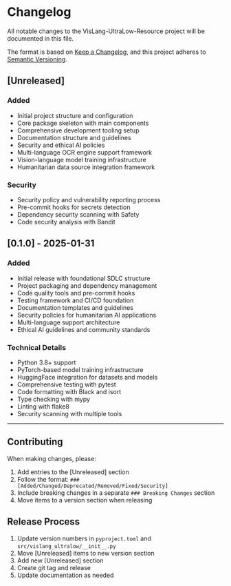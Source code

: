 # Changelog

All notable changes to the VisLang-UltraLow-Resource project will be documented in this file.

The format is based on [Keep a Changelog](https://keepachangelog.com/en/1.0.0/),
and this project adheres to [Semantic Versioning](https://semver.org/spec/v2.0.0.html).

## [Unreleased]

### Added
- Initial project structure and configuration
- Core package skeleton with main components
- Comprehensive development tooling setup
- Documentation structure and guidelines
- Security and ethical AI policies
- Multi-language OCR engine support framework
- Vision-language model training infrastructure
- Humanitarian data source integration framework

### Security
- Security policy and vulnerability reporting process  
- Pre-commit hooks for secrets detection
- Dependency security scanning with Safety
- Code security analysis with Bandit

## [0.1.0] - 2025-01-31

### Added
- Initial release with foundational SDLC structure
- Project packaging and dependency management
- Code quality tools and pre-commit hooks
- Testing framework and CI/CD foundation
- Documentation templates and guidelines
- Security policies for humanitarian AI applications
- Multi-language support architecture
- Ethical AI guidelines and community standards

### Technical Details
- Python 3.8+ support
- PyTorch-based model training infrastructure
- HuggingFace integration for datasets and models
- Comprehensive testing with pytest
- Code formatting with Black and isort
- Type checking with mypy
- Linting with flake8
- Security scanning with multiple tools

---

## Contributing

When making changes, please:
1. Add entries to the [Unreleased] section
2. Follow the format: `### [Added/Changed/Deprecated/Removed/Fixed/Security]`
3. Include breaking changes in a separate `### Breaking Changes` section
4. Move items to a version section when releasing

## Release Process

1. Update version numbers in `pyproject.toml` and `src/vislang_ultralow/__init__.py`
2. Move [Unreleased] items to new version section
3. Add new [Unreleased] section
4. Create git tag and release
5. Update documentation as needed